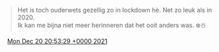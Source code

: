 > Het is toch ouderwets gezellig zo in lockdown hè\. Net zo leuk als in 2020\.   
> Ik kan me bijna niet meer herinneren dat het ooit anders was\. ❄️☃️

<img src="../../media/tweet.ico" width="12" /> [Mon Dec 20 20:53:29 +0000 2021](https://twitter.com/DromerDenker/status/1473033838272126983)